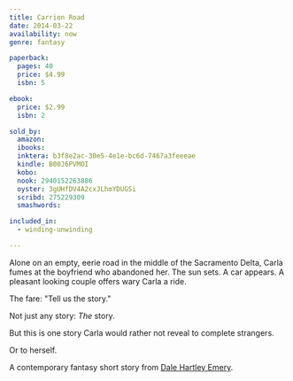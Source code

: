 ```yaml
---
title: Carrion Road
date: 2014-03-22
availability: now
genre: fantasy

paperback:
  pages: 40
  price: $4.99
  isbn: 5

ebook:
  price: $2.99
  isbn: 2

sold_by:
  amazon:
  ibooks:
  inktera: b3f8e2ac-30e5-4e1e-bc6d-7467a3feeeae
  kindle: B00J6PVMOI
  kobo:
  nook: 2940152263886
  oyster: 3gUHfDV4A2cxJLhmYDUGSi
  scribd: 275229309
  smashwords:

included_in:
  - winding-unwinding

---
```


Alone on an empty, eerie road
in the middle of the Sacramento Delta,
Carla fumes at the boyfriend who abandoned her.
The sun sets.
A car appears.
A pleasant looking couple offers wary Carla a ride.

The fare: "Tell us the story."

Not just any story: *The* story.

But this is one story
Carla would rather not reveal to complete strangers.

Or to herself.

A contemporary fantasy short story
from [Dale Hartley Emery](http://dalehartleyemery.com).
